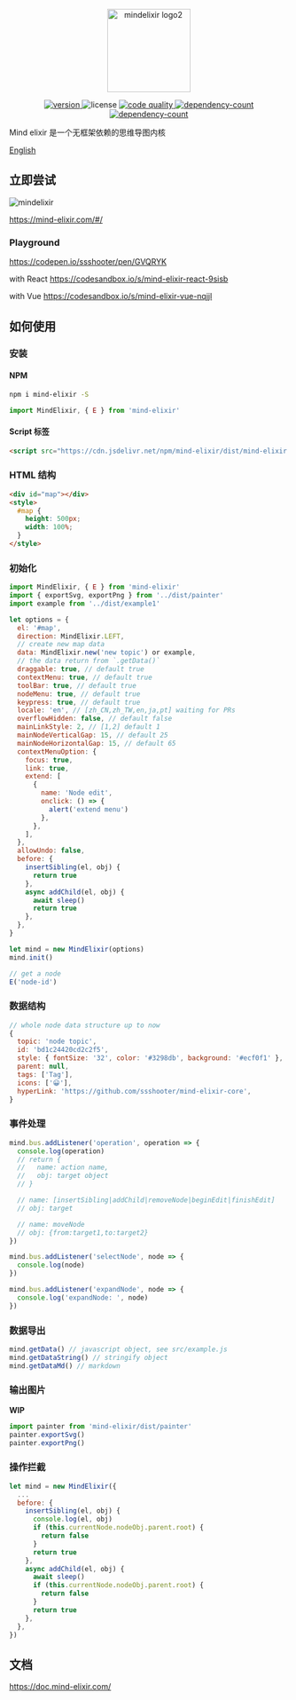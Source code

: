 <p align="center"><a href="mind-elixir.com" target="_blank" rel="noopener noreferrer"><img width="150" src="https://raw.githubusercontent.com/ssshooter/mind-elixir-core/master/images/logo2.png" alt="mindelixir logo2"></a></p>

<p align="center">
  <a href="https://www.npmjs.com/package/mind-elixir">
    <img src="https://img.shields.io/npm/v/mind-elixir" alt="version">
  </a>
  <img src="https://img.shields.io/npm/l/mind-elixir" alt="license">
  <a href="https://app.codacy.com/gh/ssshooter/mind-elixir-core?utm_source=github.com&utm_medium=referral&utm_content=ssshooter/mind-elixir-core&utm_campaign=Badge_Grade_Settings">
    <img src="https://api.codacy.com/project/badge/Grade/09fadec5bf094886b30cea6aabf3a88b" alt="code quality">
  </a>
  <a href="https://bundlephobia.com/result?p=mind-elixir">
    <img src="https://badgen.net/bundlephobia/dependency-count/mind-elixir" alt="dependency-count">
  </a>
  <a href="https://packagephobia.com/result?p=mind-elixir">
    <img src="https://packagephobia.com/badge?p=mind-elixir" alt="dependency-count">
  </a>
</p>

Mind elixir 是一个无框架依赖的思维导图内核

[English](https://github.com/ssshooter/mind-elixir-core/blob/master/readme.md)

## 立即尝试

![mindelixir](https://raw.githubusercontent.com/ssshooter/mind-elixir-core/master/images/screenshot.png)

https://mind-elixir.com/#/

### Playground

https://codepen.io/ssshooter/pen/GVQRYK

with React https://codesandbox.io/s/mind-elixir-react-9sisb

with Vue https://codesandbox.io/s/mind-elixir-vue-nqjjl

## 如何使用

### 安装

#### NPM

```bash
npm i mind-elixir -S
```

```javascript
import MindElixir, { E } from 'mind-elixir'
```

#### Script 标签

```html
<script src="https://cdn.jsdelivr.net/npm/mind-elixir/dist/mind-elixir.js"></script>
```

### HTML 结构

```html
<div id="map"></div>
<style>
  #map {
    height: 500px;
    width: 100%;
  }
</style>
```

### 初始化

```javascript
import MindElixir, { E } from 'mind-elixir'
import { exportSvg, exportPng } from '../dist/painter'
import example from '../dist/example1'

let options = {
  el: '#map',
  direction: MindElixir.LEFT,
  // create new map data
  data: MindElixir.new('new topic') or example,
  // the data return from `.getData()`
  draggable: true, // default true
  contextMenu: true, // default true
  toolBar: true, // default true
  nodeMenu: true, // default true
  keypress: true, // default true
  locale: 'en', // [zh_CN,zh_TW,en,ja,pt] waiting for PRs
  overflowHidden: false, // default false
  mainLinkStyle: 2, // [1,2] default 1
  mainNodeVerticalGap: 15, // default 25
  mainNodeHorizontalGap: 15, // default 65
  contextMenuOption: {
    focus: true,
    link: true,
    extend: [
      {
        name: 'Node edit',
        onclick: () => {
          alert('extend menu')
        },
      },
    ],
  },
  allowUndo: false,
  before: {
    insertSibling(el, obj) {
      return true
    },
    async addChild(el, obj) {
      await sleep()
      return true
    },
  },
}

let mind = new MindElixir(options)
mind.init()

// get a node
E('node-id')

```

### 数据结构

```javascript
// whole node data structure up to now
{
  topic: 'node topic',
  id: 'bd1c24420cd2c2f5',
  style: { fontSize: '32', color: '#3298db', background: '#ecf0f1' },
  parent: null,
  tags: ['Tag'],
  icons: ['😀'],
  hyperLink: 'https://github.com/ssshooter/mind-elixir-core',
}
```

### 事件处理

```javascript
mind.bus.addListener('operation', operation => {
  console.log(operation)
  // return {
  //   name: action name,
  //   obj: target object
  // }

  // name: [insertSibling|addChild|removeNode|beginEdit|finishEdit]
  // obj: target

  // name: moveNode
  // obj: {from:target1,to:target2}
})

mind.bus.addListener('selectNode', node => {
  console.log(node)
})

mind.bus.addListener('expandNode', node => {
  console.log('expandNode: ', node)
})
```

### 数据导出

```javascript
mind.getData() // javascript object, see src/example.js
mind.getDataString() // stringify object
mind.getDataMd() // markdown
```

### 输出图片

**WIP**

```javascript
import painter from 'mind-elixir/dist/painter'
painter.exportSvg()
painter.exportPng()
```

### 操作拦截

```javascript
let mind = new MindElixir({
  ...
  before: {
    insertSibling(el, obj) {
      console.log(el, obj)
      if (this.currentNode.nodeObj.parent.root) {
        return false
      }
      return true
    },
    async addChild(el, obj) {
      await sleep()
      if (this.currentNode.nodeObj.parent.root) {
        return false
      }
      return true
    },
  },
})
```

## 文档

https://doc.mind-elixir.com/
